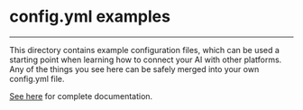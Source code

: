 # config.yml examples
---

This directory contains example configuration files, which can be used a starting point when learning how to connect your AI with other platforms. Any of the things you see here can be safely merged into your own config.yml file.

[See here](https://studio.src.eco/nail/vtx/) for complete documentation.